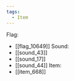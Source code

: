 ```yaml
---
tags:
  - Item
---
```

Flag:
- [[flag_10649]]
Sound:
- [[sound_43]]
- [[sound_17]]
- [[sound_44]]
Item:
- [[item_668]]

